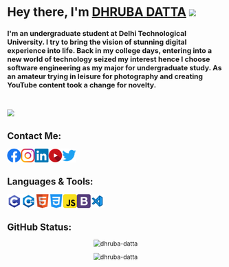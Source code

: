 # Hey there, I'm  [DHRUBA DATTA](https://dhruba-datta.github.io/MyPortfolio/) <img src="https://media.giphy.com/media/hvRJCLFzcasrR4ia7z/giphy.gif" width="25px"> 

### I'm an undergraduate student at Delhi Technological University. I try to bring the vision of stunning digital experience into life. Back in my college days, entering into a new world of technology seized my interest hence I choose software engineering as my major for undergraduate study. As an amateur trying in leisure for photography and creating YouTube content took a change for novelty.

<br />


![](https://visitor-badge.glitch.me/badge?page_id=dhruba-datta.dhruba-datta")

## Contact Me:
<a href="https://www.facebook.com/dhruba.datta.anjan/">
  <img align="left" alt="Dhruba's Facebook" width="32px" src="https://github.com/dhruba-datta/dhruba-datta/blob/main/assets/facebook.svg" />
</a>
<a href="https://www.instagram.com/dhrubz_/">
  <img align="left" alt="Dhruba's Instagram" width="32px" src="https://github.com/dhruba-datta/dhruba-datta/blob/main/assets/instagram.svg" />
</a>
<a href="https://www.linkedin.com/in/dhruba-datta/">
  <img align="left" alt="Dhruba's LinkedIN" width="32px" src="https://github.com/dhruba-datta/dhruba-datta/blob/main/assets/linkedin.svg" />
</a>
<a href="https://www.youtube.com/DhrubaDattaAnjan">
  <img align="left" alt="Dhruba's Youtube" width="32px" src="https://github.com/dhruba-datta/dhruba-datta/blob/main/assets/youtube.svg" />
</a>
<a href="https://www.twitter.com/dhruba_anjan/">
  <img align="left" alt="Dhruba's Twitter" width="32px" src="https://github.com/dhruba-datta/dhruba-datta/blob/main/assets/twitter.svg" />
</a>


<br />

<br />

## Languages & Tools:


<img align="left" alt="c" width="33px" src="https://github.com/dhruba-datta/dhruba-datta/blob/main/assets/c-programming.svg" />
<img align="left" alt="c++" width="33px" src="https://github.com/dhruba-datta/dhruba-datta/blob/main/assets/c++.svg" />
<img align="left" alt="html" width="32px" src="https://github.com/dhruba-datta/dhruba-datta/blob/main/assets/html.svg" />
<img align="left" alt="css" width="32px" src="https://github.com/dhruba-datta/dhruba-datta/blob/main/assets/css.svg" />
<img align="left" alt="js" width="32px" src="https://github.com/dhruba-datta/dhruba-datta/blob/main/assets/js.svg" />
<img align="left" alt="bootstrap" width="32px" src="https://github.com/dhruba-datta/dhruba-datta/blob/main/assets/bootstrap.svg" />
<img align="left" alt="vs code" width="32px" src="https://github.com/dhruba-datta/dhruba-datta/blob/main/assets/vs.svg" />

<br />
<br />

## GitHub Status:

<p align="center"> <img src="https://github-readme-stats.vercel.app/api?username=dhruba-datta&show_icons=true&hide_border=true&bg_color=00000000&text_color=3498db&hide=issues" alt="dhruba-datta" />
<p align="center"> <img src="https://github-readme-stats.vercel.app/api/top-langs/?username=dhruba-datta&layout=compact&hide_border=true&bg_color=00000000&text_color=3498db" alt="dhruba-datta" /> 

